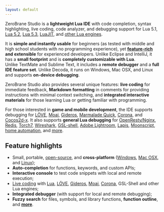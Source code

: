 ```yaml
---
layout: default
---
```


ZeroBrane Studio is a **lightweight Lua IDE** with code completion, syntax
highlighting, live coding, code analyzer, and debugging support
for Lua 5.1, [Lua 5.2](doc-lua52-debugging), [Lua 5.3](doc-lua53-debugging),
[LuaJIT](doc-luajit-debugging), and [other Lua engines](documentation#debugging).

It is **simple and instantly usable** for beginners (as tested with middle and
high school students with no programming experience), yet
**[feature-rich](features) and extensible** for experienced developers.
Unlike&nbsp;Eclipse and IntelliJ, it has a **small footprint** and is **completely customizable with Lua**.
Unlike&nbsp;TextMate and Sublime Text, it includes a **remote debugger** and a **full IDE feature set**.
Unlike&nbsp;Decoda, it runs on Windows, Mac OSX, and Linux and supports **on-device debugging**.

ZeroBrane Studio also provides several unique features: **live coding** for
immediate feedback, **Markdown formatting** in comments for providing
instructions with minimal context switching, and **integrated interactive
materials** for those learning Lua or getting familiar with programming.

For those interested in **game and mobile development**, the IDE supports debugging for
[LÖVE](http://notebook.kulchenko.com/zerobrane/love2d-debugging),
[Moai](http://notebook.kulchenko.com/zerobrane/moai-debugging-with-zerobrane-studio),
[Gideros](http://notebook.kulchenko.com/zerobrane/gideros-debugging-with-zerobrane-studio-ide),
[Marmalade Quick](http://notebook.kulchenko.com/zerobrane/marmalade-quick-debugging-with-zerobrane-studio),
[Corona](http://notebook.kulchenko.com/zerobrane/debugging-and-live-coding-with-corona-sdk-applications-and-zerobrane-studio),
and [Cocos2d-x](http://notebook.kulchenko.com/zerobrane/cocos2d-x-simulator-and-on-device-debugging-with-zerobrane-studio).
It also supports **general Lua debugging** for
[OpenResty/Nginx](http://notebook.kulchenko.com/zerobrane/debugging-openresty-nginx-lua-scripts-with-zerobrane-studio),
[Redis](http://notebook.kulchenko.com/zerobrane/redis-lua-debugging-with-zerobrane-studio),
[Torch7](http://notebook.kulchenko.com/zerobrane/torch-debugging-with-zerobrane-studio),
[Wireshark](http://notebook.kulchenko.com/zerobrane/debugging-wireshark-lua-scripts-with-zerobrane-studio),
[GSL-shell](http://notebook.kulchenko.com/zerobrane/gsl-shell-debugging-with-zerobrane-studio),
[Adobe Lightroom](http://notebook.kulchenko.com/zerobrane/debugging-lightroom-plugins-zerobrane-studio-ide),
[Lapis](http://notebook.kulchenko.com/zerobrane/lapis-debugging-with-zerobrane-studio),
[Moonscript](http://notebook.kulchenko.com/zerobrane/moonscript-debugging-with-zerobrane-studio),
[home automation](http://notebook.kulchenko.com/zerobrane/debugging-on-vera-devices-with-zerobrane-studio),
and [more](documentation#debugging).

## Feature highlights

* Small, portable, [open-source](http://github.com/pkulchenko/ZeroBraneStudio/), and **cross-platform** ([Windows](images/debugging.png), [Mac OSX](images/autocomplete-osx.png), and [Linux](images/scratchpad-linux-mint.png));
* **Auto-completion** for functions, keywords, and custom APIs;
* **Interactive console** to test code snippets with local and remote execution;
* [Live coding](documentation#live-coding) with [Lua](http://notebook.kulchenko.com/zerobrane/live-coding-in-lua-bret-victor-style),
[LÖVE](http://notebook.kulchenko.com/zerobrane/live-coding-with-love),
[Gideros](http://notebook.kulchenko.com/zerobrane/gideros-live-coding-with-zerobrane-studio-ide),
[Moai](http://notebook.kulchenko.com/zerobrane/live-coding-with-moai-and-zerobrane-studio),
[Corona](http://notebook.kulchenko.com/zerobrane/debugging-and-live-coding-with-corona-sdk-applications-and-zerobrane-studio),
GSL-Shell and other Lua engines;
* **Integrated debugger** (with support for local and remote debugging);
* **Fuzzy search** for files, symbols, and library functions, **function outline**, and **[more](features)**.

